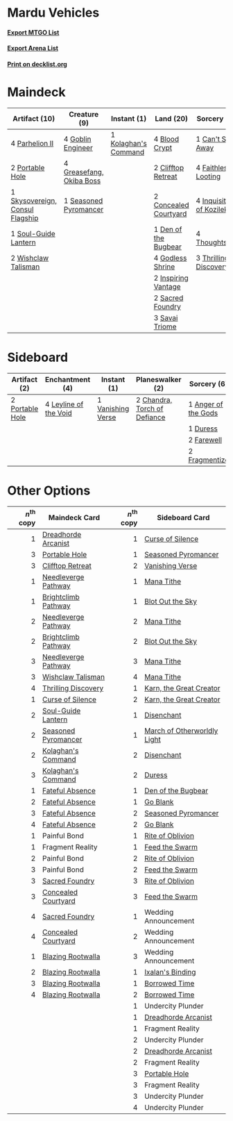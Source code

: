 # Mardu Vehicles

#### [Export MTGO List](../collection/Mardu%20Vehicles/Mardu%20Vehicles.txt)
#### [Export Arena List](../collection/Mardu%20Vehicles/Mardu%20Vehicles_arena.txt)
#### [Print on decklist.org](http://decklist.org/?deckmain=4%09Blightstep%20Pathway%0A4%09Blood%20Crypt%0A1%09Can't%20Stay%20Away%0A2%09Clifftop%20Retreat%0A2%09Concealed%20Courtyard%0A1%09Den%20of%20the%20Bugbear%0A4%09Faithless%20Looting%0A4%09Goblin%20Engineer%0A4%09Godless%20Shrine%0A4%09Greasefang,%20Okiba%20Boss%0A4%09Inquisition%20of%20Kozilek%0A2%09Inspiring%20Vantage%0A1%09Kolaghan's%20Command%0A4%09Parhelion%20II%0A2%09Portable%20Hole%0A2%09Sacred%20Foundry%0A3%09Savai%20Triome%0A1%09Seasoned%20Pyromancer%0A1%09Skysovereign,%20Consul%20Flagship%0A1%09Soul-Guide%20Lantern%0A4%09Thoughtseize%0A3%09Thrilling%20Discovery%0A2%09Wishclaw%20Talisman&deckside=1%09Anger%20of%20the%20Gods%0A2%09Chandra,%20Torch%20of%20Defiance%0A1%09Duress%0A2%09Farewell%0A2%09Fragmentize%0A4%09Leyline%20of%20the%20Void%0A2%09Portable%20Hole%0A1%09Vanishing%20Verse)
# Maindeck

|                                              Artifact (10)                                               |                                           Creature (9)                                            |                                          Instant (1)                                          |                                           Land (20)                                            |                                           Sorcery (16)                                            |    Unknown (4)     |
|----------------------------------------------------------------------------------------------------------|---------------------------------------------------------------------------------------------------|-----------------------------------------------------------------------------------------------|------------------------------------------------------------------------------------------------|---------------------------------------------------------------------------------------------------|--------------------|
|4 [Parhelion II](http://gatherer.wizards.com/Pages/Card/Details.aspx?multiverseid=460951)                 |4 [Goblin Engineer](http://gatherer.wizards.com/Pages/Card/Details.aspx?multiverseid=464077)       |1 [Kolaghan's Command](http://gatherer.wizards.com/Pages/Card/Details.aspx?multiverseid=394613)|4 [Blood Crypt](http://gatherer.wizards.com/Pages/Card/Details.aspx?multiverseid=97102)         |1 [Can't Stay Away](http://gatherer.wizards.com/Pages/Card/Details.aspx?multiverseid=535005)       |4 Blightstep Pathway|
|2 [Portable Hole](http://gatherer.wizards.com/Pages/Card/Details.aspx?multiverseid=527320)                |4 [Greasefang, Okiba Boss](http://gatherer.wizards.com/Pages/Card/Details.aspx?multiverseid=548531)|                                                                                               |2 [Clifftop Retreat](http://gatherer.wizards.com/Pages/Card/Details.aspx?multiverseid=443127)   |4 [Faithless Looting](http://gatherer.wizards.com/Pages/Card/Details.aspx?multiverseid=389512)     |                    |
|1 [Skysovereign, Consul Flagship](http://gatherer.wizards.com/Pages/Card/Details.aspx?multiverseid=417807)|1 [Seasoned Pyromancer](http://gatherer.wizards.com/Pages/Card/Details.aspx?multiverseid=464094)   |                                                                                               |2 [Concealed Courtyard](http://gatherer.wizards.com/Pages/Card/Details.aspx?multiverseid=417818)|4 [Inquisition of Kozilek](http://gatherer.wizards.com/Pages/Card/Details.aspx?multiverseid=416897)|                    |
|1 [Soul-Guide Lantern](http://gatherer.wizards.com/Pages/Card/Details.aspx?multiverseid=476488)           |                                                                                                   |                                                                                               |1 [Den of the Bugbear](http://gatherer.wizards.com/Pages/Card/Details.aspx?multiverseid=527541) |4 [Thoughtseize](http://gatherer.wizards.com/Pages/Card/Details.aspx?multiverseid=438676)          |                    |
|2 [Wishclaw Talisman](http://gatherer.wizards.com/Pages/Card/Details.aspx?multiverseid=473072)            |                                                                                                   |                                                                                               |4 [Godless Shrine](http://gatherer.wizards.com/Pages/Card/Details.aspx?multiverseid=405099)     |3 [Thrilling Discovery](http://gatherer.wizards.com/Pages/Card/Details.aspx?multiverseid=513735)   |                    |
|                                                                                                          |                                                                                                   |                                                                                               |2 [Inspiring Vantage](http://gatherer.wizards.com/Pages/Card/Details.aspx?multiverseid=417819)  |                                                                                                   |                    |
|                                                                                                          |                                                                                                   |                                                                                               |2 [Sacred Foundry](http://gatherer.wizards.com/Pages/Card/Details.aspx?multiverseid=405106)     |                                                                                                   |                    |
|                                                                                                          |                                                                                                   |                                                                                               |3 [Savai Triome](http://gatherer.wizards.com/Pages/Card/Details.aspx?multiverseid=479773)       |                                                                                                   |                    |


# Sideboard

|                                       Artifact (2)                                       |                                        Enchantment (4)                                         |                                        Instant (1)                                         |                                           Planeswalker (2)                                            |                                         Sorcery (6)                                          |
|------------------------------------------------------------------------------------------|------------------------------------------------------------------------------------------------|--------------------------------------------------------------------------------------------|-------------------------------------------------------------------------------------------------------|----------------------------------------------------------------------------------------------|
|2 [Portable Hole](http://gatherer.wizards.com/Pages/Card/Details.aspx?multiverseid=527320)|4 [Leyline of the Void](http://gatherer.wizards.com/Pages/Card/Details.aspx?multiverseid=107682)|1 [Vanishing Verse](http://gatherer.wizards.com/Pages/Card/Details.aspx?multiverseid=513736)|2 [Chandra, Torch of Defiance](http://gatherer.wizards.com/Pages/Card/Details.aspx?multiverseid=417683)|1 [Anger of the Gods](http://gatherer.wizards.com/Pages/Card/Details.aspx?multiverseid=438682)|
|                                                                                          |                                                                                                |                                                                                            |                                                                                                       |1 [Duress](http://gatherer.wizards.com/Pages/Card/Details.aspx?multiverseid=14557)            |
|                                                                                          |                                                                                                |                                                                                            |                                                                                                       |2 [Farewell](http://gatherer.wizards.com/Pages/Card/Details.aspx?multiverseid=548306)         |
|                                                                                          |                                                                                                |                                                                                            |                                                                                                       |2 [Fragmentize](http://gatherer.wizards.com/Pages/Card/Details.aspx?multiverseid=417587)      |


# Other Options

|*n*<sup>th</sup> copy|                                        Maindeck Card                                         |*n*<sup>th</sup> copy|                                            Sideboard Card                                            |
|--------------------:|----------------------------------------------------------------------------------------------|--------------------:|------------------------------------------------------------------------------------------------------|
|                    1|[Dreadhorde Arcanist](http://gatherer.wizards.com/Pages/Card/Details.aspx?multiverseid=461052)|                    1|[Curse of Silence](http://gatherer.wizards.com/Pages/Card/Details.aspx?multiverseid=534770)           |
|                    3|[Portable Hole](http://gatherer.wizards.com/Pages/Card/Details.aspx?multiverseid=527320)      |                    1|[Seasoned Pyromancer](http://gatherer.wizards.com/Pages/Card/Details.aspx?multiverseid=464094)        |
|                    3|[Clifftop Retreat](http://gatherer.wizards.com/Pages/Card/Details.aspx?multiverseid=443127)   |                    2|[Vanishing Verse](http://gatherer.wizards.com/Pages/Card/Details.aspx?multiverseid=513736)            |
|                    1|[Needleverge Pathway](http://gatherer.wizards.com/Pages/Card/Details.aspx?multiverseid=491918)|                    1|[Mana Tithe](http://gatherer.wizards.com/Pages/Card/Details.aspx?multiverseid=122324)                 |
|                    1|[Brightclimb Pathway](http://gatherer.wizards.com/Pages/Card/Details.aspx?multiverseid=491911)|                    1|[Blot Out the Sky](http://gatherer.wizards.com/Pages/Card/Details.aspx?multiverseid=513659)           |
|                    2|[Needleverge Pathway](http://gatherer.wizards.com/Pages/Card/Details.aspx?multiverseid=491918)|                    2|[Mana Tithe](http://gatherer.wizards.com/Pages/Card/Details.aspx?multiverseid=122324)                 |
|                    2|[Brightclimb Pathway](http://gatherer.wizards.com/Pages/Card/Details.aspx?multiverseid=491911)|                    2|[Blot Out the Sky](http://gatherer.wizards.com/Pages/Card/Details.aspx?multiverseid=513659)           |
|                    3|[Needleverge Pathway](http://gatherer.wizards.com/Pages/Card/Details.aspx?multiverseid=491918)|                    3|[Mana Tithe](http://gatherer.wizards.com/Pages/Card/Details.aspx?multiverseid=122324)                 |
|                    3|[Wishclaw Talisman](http://gatherer.wizards.com/Pages/Card/Details.aspx?multiverseid=473072)  |                    4|[Mana Tithe](http://gatherer.wizards.com/Pages/Card/Details.aspx?multiverseid=122324)                 |
|                    4|[Thrilling Discovery](http://gatherer.wizards.com/Pages/Card/Details.aspx?multiverseid=513735)|                    1|[Karn, the Great Creator](http://gatherer.wizards.com/Pages/Card/Details.aspx?multiverseid=460928)    |
|                    1|[Curse of Silence](http://gatherer.wizards.com/Pages/Card/Details.aspx?multiverseid=534770)   |                    2|[Karn, the Great Creator](http://gatherer.wizards.com/Pages/Card/Details.aspx?multiverseid=460928)    |
|                    2|[Soul-Guide Lantern](http://gatherer.wizards.com/Pages/Card/Details.aspx?multiverseid=476488) |                    1|[Disenchant](http://gatherer.wizards.com/Pages/Card/Details.aspx?multiverseid=847)                    |
|                    2|[Seasoned Pyromancer](http://gatherer.wizards.com/Pages/Card/Details.aspx?multiverseid=464094)|                    1|[March of Otherworldly Light](http://gatherer.wizards.com/Pages/Card/Details.aspx?multiverseid=548321)|
|                    2|[Kolaghan's Command](http://gatherer.wizards.com/Pages/Card/Details.aspx?multiverseid=394613) |                    2|[Disenchant](http://gatherer.wizards.com/Pages/Card/Details.aspx?multiverseid=847)                    |
|                    3|[Kolaghan's Command](http://gatherer.wizards.com/Pages/Card/Details.aspx?multiverseid=394613) |                    2|[Duress](http://gatherer.wizards.com/Pages/Card/Details.aspx?multiverseid=14557)                      |
|                    1|[Fateful Absence](http://gatherer.wizards.com/Pages/Card/Details.aspx?multiverseid=534774)    |                    1|[Den of the Bugbear](http://gatherer.wizards.com/Pages/Card/Details.aspx?multiverseid=527541)         |
|                    2|[Fateful Absence](http://gatherer.wizards.com/Pages/Card/Details.aspx?multiverseid=534774)    |                    1|[Go Blank](http://gatherer.wizards.com/Pages/Card/Details.aspx?multiverseid=513549)                   |
|                    3|[Fateful Absence](http://gatherer.wizards.com/Pages/Card/Details.aspx?multiverseid=534774)    |                    2|[Seasoned Pyromancer](http://gatherer.wizards.com/Pages/Card/Details.aspx?multiverseid=464094)        |
|                    4|[Fateful Absence](http://gatherer.wizards.com/Pages/Card/Details.aspx?multiverseid=534774)    |                    2|[Go Blank](http://gatherer.wizards.com/Pages/Card/Details.aspx?multiverseid=513549)                   |
|                    1|Painful Bond                                                                                  |                    1|[Rite of Oblivion](http://gatherer.wizards.com/Pages/Card/Details.aspx?multiverseid=535033)           |
|                    1|Fragment Reality                                                                              |                    1|[Feed the Swarm](http://gatherer.wizards.com/Pages/Card/Details.aspx?multiverseid=491737)             |
|                    2|Painful Bond                                                                                  |                    2|[Rite of Oblivion](http://gatherer.wizards.com/Pages/Card/Details.aspx?multiverseid=535033)           |
|                    3|Painful Bond                                                                                  |                    2|[Feed the Swarm](http://gatherer.wizards.com/Pages/Card/Details.aspx?multiverseid=491737)             |
|                    3|[Sacred Foundry](http://gatherer.wizards.com/Pages/Card/Details.aspx?multiverseid=405106)     |                    3|[Rite of Oblivion](http://gatherer.wizards.com/Pages/Card/Details.aspx?multiverseid=535033)           |
|                    3|[Concealed Courtyard](http://gatherer.wizards.com/Pages/Card/Details.aspx?multiverseid=417818)|                    3|[Feed the Swarm](http://gatherer.wizards.com/Pages/Card/Details.aspx?multiverseid=491737)             |
|                    4|[Sacred Foundry](http://gatherer.wizards.com/Pages/Card/Details.aspx?multiverseid=405106)     |                    1|Wedding Announcement                                                                                  |
|                    4|[Concealed Courtyard](http://gatherer.wizards.com/Pages/Card/Details.aspx?multiverseid=417818)|                    2|Wedding Announcement                                                                                  |
|                    1|[Blazing Rootwalla](http://gatherer.wizards.com/Pages/Card/Details.aspx?multiverseid=522191)  |                    3|Wedding Announcement                                                                                  |
|                    2|[Blazing Rootwalla](http://gatherer.wizards.com/Pages/Card/Details.aspx?multiverseid=522191)  |                    1|[Ixalan's Binding](http://gatherer.wizards.com/Pages/Card/Details.aspx?multiverseid=435168)           |
|                    3|[Blazing Rootwalla](http://gatherer.wizards.com/Pages/Card/Details.aspx?multiverseid=522191)  |                    1|[Borrowed Time](http://gatherer.wizards.com/Pages/Card/Details.aspx?multiverseid=534759)              |
|                    4|[Blazing Rootwalla](http://gatherer.wizards.com/Pages/Card/Details.aspx?multiverseid=522191)  |                    2|[Borrowed Time](http://gatherer.wizards.com/Pages/Card/Details.aspx?multiverseid=534759)              |
|                     |                                                                                              |                    1|Undercity Plunder                                                                                     |
|                     |                                                                                              |                    1|[Dreadhorde Arcanist](http://gatherer.wizards.com/Pages/Card/Details.aspx?multiverseid=461052)        |
|                     |                                                                                              |                    1|Fragment Reality                                                                                      |
|                     |                                                                                              |                    2|Undercity Plunder                                                                                     |
|                     |                                                                                              |                    2|[Dreadhorde Arcanist](http://gatherer.wizards.com/Pages/Card/Details.aspx?multiverseid=461052)        |
|                     |                                                                                              |                    2|Fragment Reality                                                                                      |
|                     |                                                                                              |                    3|[Portable Hole](http://gatherer.wizards.com/Pages/Card/Details.aspx?multiverseid=527320)              |
|                     |                                                                                              |                    3|Fragment Reality                                                                                      |
|                     |                                                                                              |                    3|Undercity Plunder                                                                                     |
|                     |                                                                                              |                    4|Undercity Plunder                                                                                     |

